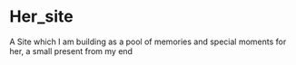 # Her_site
A Site which I am building as a pool of memories and special moments for her, a small present from my end
